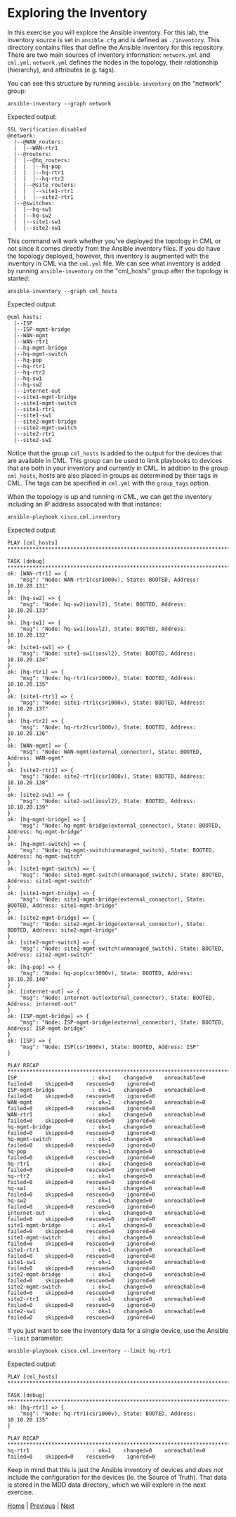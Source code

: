 # Exploring the Inventory

In this exercise you will explore the Ansible inventory. For this lab, the inventory source is set in `ansible.cfg` and is defined as `./inventory`. This directory contains files that define the Ansible inventory for this repository.  There are two main sources of inventory information: `network.yml` and `cml.yml`.  `network.yml` defines the nodes in the topology, their relationship (hierarchy), and attributes (e.g. tags).

You can see this structure by running `ansible-inventory` on the "network" group:

```
ansible-inventory --graph network
```

Expected output:

```
SSL Verification disabled
@network:
  |--@WAN_routers:
  |  |--WAN-rtr1
  |--@routers:
  |  |--@hq_routers:
  |  |  |--hq-pop
  |  |  |--hq-rtr1
  |  |  |--hq-rtr2
  |  |--@site_routers:
  |  |  |--site1-rtr1
  |  |  |--site2-rtr1
  |--@switches:
  |  |--hq-sw1
  |  |--hq-sw2
  |  |--site1-sw1
  |  |--site2-sw1
```

This command will work whether you've deployed the topology in CML or not since it comes directly from the Ansible inventory files. If you do have the topology deployed, however, this inventory is augmented with the inventory in CML via the `cml.yml` file. We can see what inventory is added by running `ansible-inventory` on the "cml_hosts" group after the topology is started:

```
ansible-inventory --graph cml_hosts
```

Expected output:

```
@cml_hosts:
  |--ISP
  |--ISP-mgmt-bridge
  |--WAN-mgmt
  |--WAN-rtr1
  |--hq-mgmt-bridge
  |--hq-mgmt-switch
  |--hq-pop
  |--hq-rtr1
  |--hq-rtr2
  |--hq-sw1
  |--hq-sw2
  |--internet-out
  |--site1-mgmt-bridge
  |--site1-mgmt-switch
  |--site1-rtr1
  |--site1-sw1
  |--site2-mgmt-bridge
  |--site2-mgmt-switch
  |--site2-rtr1
  |--site2-sw1
```

Notice that the group `cml_hosts` is added to the output for the devices that are available in CML. This group can be used to limit playbooks to devices that are both in your inventory and currently in CML. In addition to the group `cml_hosts`, hosts are also placed in groups as determined by their tags in CML.  The tags can be specified in `cml.yml` with the `group_tags` option.

When the topology is up and running in CML, we can get the inventory including an IP address assocated with that instance:

```
ansible-playbook cisco.cml.inventory
```

Expected output:

```
PLAY [cml_hosts] *************************************************************************************************************************************************

TASK [debug] *****************************************************************************************************************************************************
ok: [WAN-rtr1] => {
    "msg": "Node: WAN-rtr1(csr1000v), State: BOOTED, Address: 10.10.20.131"
}
ok: [hq-sw2] => {
    "msg": "Node: hq-sw2(iosvl2), State: BOOTED, Address: 10.10.20.133"
}
ok: [hq-sw1] => {
    "msg": "Node: hq-sw1(iosvl2), State: BOOTED, Address: 10.10.20.132"
}
ok: [site1-sw1] => {
    "msg": "Node: site1-sw1(iosvl2), State: BOOTED, Address: 10.10.20.134"
}
ok: [hq-rtr1] => {
    "msg": "Node: hq-rtr1(csr1000v), State: BOOTED, Address: 10.10.20.135"
}
ok: [site1-rtr1] => {
    "msg": "Node: site1-rtr1(csr1000v), State: BOOTED, Address: 10.10.20.137"
}
ok: [hq-rtr2] => {
    "msg": "Node: hq-rtr2(csr1000v), State: BOOTED, Address: 10.10.20.136"
}
ok: [WAN-mgmt] => {
    "msg": "Node: WAN-mgmt(external_connector), State: BOOTED, Address: WAN-mgmt"
}
ok: [site2-rtr1] => {
    "msg": "Node: site2-rtr1(csr1000v), State: BOOTED, Address: 10.10.20.138"
}
ok: [site2-sw1] => {
    "msg": "Node: site2-sw1(iosvl2), State: BOOTED, Address: 10.10.20.139"
}
ok: [hq-mgmt-bridge] => {
    "msg": "Node: hq-mgmt-bridge(external_connector), State: BOOTED, Address: hq-mgmt-bridge"
}
ok: [hq-mgmt-switch] => {
    "msg": "Node: hq-mgmt-switch(unmanaged_switch), State: BOOTED, Address: hq-mgmt-switch"
}
ok: [site1-mgmt-switch] => {
    "msg": "Node: site1-mgmt-switch(unmanaged_switch), State: BOOTED, Address: site1-mgmt-switch"
}
ok: [site1-mgmt-bridge] => {
    "msg": "Node: site1-mgmt-bridge(external_connector), State: BOOTED, Address: site1-mgmt-bridge"
}
ok: [site2-mgmt-bridge] => {
    "msg": "Node: site2-mgmt-bridge(external_connector), State: BOOTED, Address: site2-mgmt-bridge"
}
ok: [site2-mgmt-switch] => {
    "msg": "Node: site2-mgmt-switch(unmanaged_switch), State: BOOTED, Address: site2-mgmt-switch"
}
ok: [hq-pop] => {
    "msg": "Node: hq-pop(csr1000v), State: BOOTED, Address: 10.10.20.140"
}
ok: [internet-out] => {
    "msg": "Node: internet-out(external_connector), State: BOOTED, Address: internet-out"
}
ok: [ISP-mgmt-bridge] => {
    "msg": "Node: ISP-mgmt-bridge(external_connector), State: BOOTED, Address: ISP-mgmt-bridge"
}
ok: [ISP] => {
    "msg": "Node: ISP(csr1000v), State: BOOTED, Address: ISP"
}

PLAY RECAP *******************************************************************************************************************************************************
ISP                        : ok=1    changed=0    unreachable=0    failed=0    skipped=0    rescued=0    ignored=0   
ISP-mgmt-bridge            : ok=1    changed=0    unreachable=0    failed=0    skipped=0    rescued=0    ignored=0   
WAN-mgmt                   : ok=1    changed=0    unreachable=0    failed=0    skipped=0    rescued=0    ignored=0   
WAN-rtr1                   : ok=1    changed=0    unreachable=0    failed=0    skipped=0    rescued=0    ignored=0   
hq-mgmt-bridge             : ok=1    changed=0    unreachable=0    failed=0    skipped=0    rescued=0    ignored=0   
hq-mgmt-switch             : ok=1    changed=0    unreachable=0    failed=0    skipped=0    rescued=0    ignored=0   
hq-pop                     : ok=1    changed=0    unreachable=0    failed=0    skipped=0    rescued=0    ignored=0   
hq-rtr1                    : ok=1    changed=0    unreachable=0    failed=0    skipped=0    rescued=0    ignored=0   
hq-rtr2                    : ok=1    changed=0    unreachable=0    failed=0    skipped=0    rescued=0    ignored=0   
hq-sw1                     : ok=1    changed=0    unreachable=0    failed=0    skipped=0    rescued=0    ignored=0   
hq-sw2                     : ok=1    changed=0    unreachable=0    failed=0    skipped=0    rescued=0    ignored=0   
internet-out               : ok=1    changed=0    unreachable=0    failed=0    skipped=0    rescued=0    ignored=0   
site1-mgmt-bridge          : ok=1    changed=0    unreachable=0    failed=0    skipped=0    rescued=0    ignored=0   
site1-mgmt-switch          : ok=1    changed=0    unreachable=0    failed=0    skipped=0    rescued=0    ignored=0   
site1-rtr1                 : ok=1    changed=0    unreachable=0    failed=0    skipped=0    rescued=0    ignored=0   
site1-sw1                  : ok=1    changed=0    unreachable=0    failed=0    skipped=0    rescued=0    ignored=0   
site2-mgmt-bridge          : ok=1    changed=0    unreachable=0    failed=0    skipped=0    rescued=0    ignored=0   
site2-mgmt-switch          : ok=1    changed=0    unreachable=0    failed=0    skipped=0    rescued=0    ignored=0   
site2-rtr1                 : ok=1    changed=0    unreachable=0    failed=0    skipped=0    rescued=0    ignored=0   
site2-sw1                  : ok=1    changed=0    unreachable=0    failed=0    skipped=0    rescued=0    ignored=0   
```

If you just want to see the inventory data for a single device, use the Ansible `--limit` parameter:

```
ansible-playbook cisco.cml.inventory --limit hq-rtr1
```

Expected output:

```
PLAY [cml_hosts] *************************************************************************************************************************************************

TASK [debug] *****************************************************************************************************************************************************
ok: [hq-rtr1] => {
    "msg": "Node: hq-rtr1(csr1000v), State: BOOTED, Address: 10.10.20.135"
}

PLAY RECAP *******************************************************************************************************************************************************
hq-rtr1                    : ok=1    changed=0    unreachable=0    failed=0    skipped=0    rescued=0    ignored=0   
```

Keep in mind that this is just the Ansible inventory of devices and *does not* include the configuration for the devices (ie. the Source of Truth). That data is stored in the MDD data directory, which we will explore in the next exercise.

[Home](../README.md#workshop-exercises) | [Previous](initial-setup.md#initial-setup) | [Next](explore-data.md#exploring-the-data)
